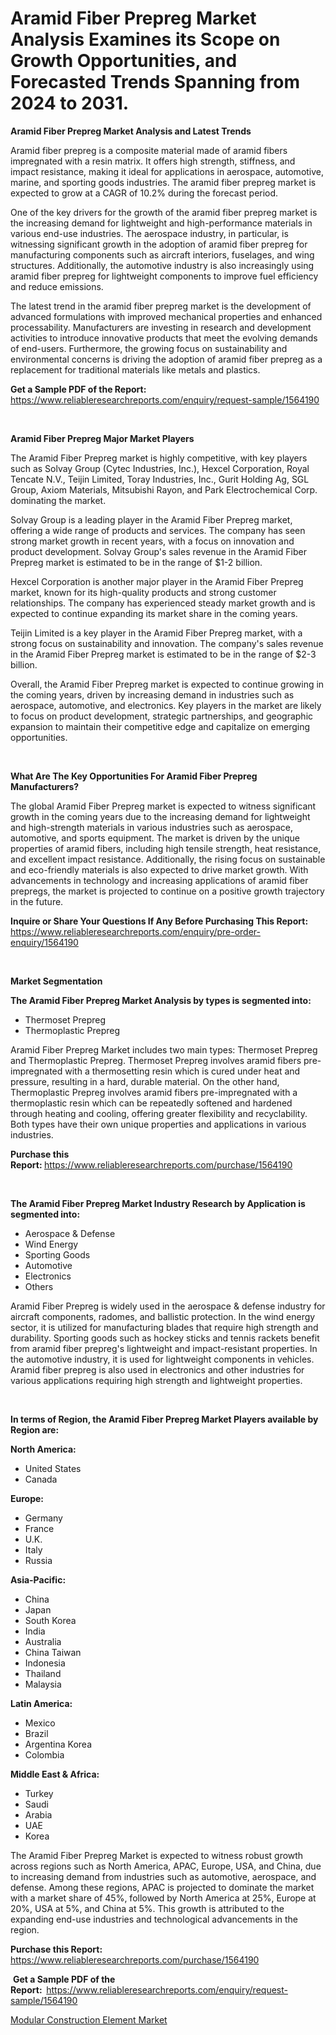 <p><h1>Aramid Fiber Prepreg Market Analysis Examines its Scope on Growth Opportunities, and Forecasted Trends Spanning from 2024 to 2031.</h1></p><p><strong>Aramid Fiber Prepreg Market Analysis and Latest Trends</strong></p>
<p><p>Aramid fiber prepreg is a composite material made of aramid fibers impregnated with a resin matrix. It offers high strength, stiffness, and impact resistance, making it ideal for applications in aerospace, automotive, marine, and sporting goods industries. The aramid fiber prepreg market is expected to grow at a CAGR of 10.2% during the forecast period.</p><p>One of the key drivers for the growth of the aramid fiber prepreg market is the increasing demand for lightweight and high-performance materials in various end-use industries. The aerospace industry, in particular, is witnessing significant growth in the adoption of aramid fiber prepreg for manufacturing components such as aircraft interiors, fuselages, and wing structures. Additionally, the automotive industry is also increasingly using aramid fiber prepreg for lightweight components to improve fuel efficiency and reduce emissions.</p><p>The latest trend in the aramid fiber prepreg market is the development of advanced formulations with improved mechanical properties and enhanced processability. Manufacturers are investing in research and development activities to introduce innovative products that meet the evolving demands of end-users. Furthermore, the growing focus on sustainability and environmental concerns is driving the adoption of aramid fiber prepreg as a replacement for traditional materials like metals and plastics.</p></p>
<p><strong>Get a Sample PDF of the Report:&nbsp;</strong> <a href="https://www.reliableresearchreports.com/enquiry/request-sample/1564190">https://www.reliableresearchreports.com/enquiry/request-sample/1564190</a></p>
<p>&nbsp;</p>
<p><strong>Aramid Fiber Prepreg Major Market Players</strong></p>
<p><p>The Aramid Fiber Prepreg market is highly competitive, with key players such as Solvay Group (Cytec Industries, Inc.), Hexcel Corporation, Royal Tencate N.V., Teijin Limited, Toray Industries, Inc., Gurit Holding Ag, SGL Group, Axiom Materials, Mitsubishi Rayon, and Park Electrochemical Corp. dominating the market.</p><p>Solvay Group is a leading player in the Aramid Fiber Prepreg market, offering a wide range of products and services. The company has seen strong market growth in recent years, with a focus on innovation and product development. Solvay Group's sales revenue in the Aramid Fiber Prepreg market is estimated to be in the range of $1-2 billion.</p><p>Hexcel Corporation is another major player in the Aramid Fiber Prepreg market, known for its high-quality products and strong customer relationships. The company has experienced steady market growth and is expected to continue expanding its market share in the coming years.</p><p>Teijin Limited is a key player in the Aramid Fiber Prepreg market, with a strong focus on sustainability and innovation. The company's sales revenue in the Aramid Fiber Prepreg market is estimated to be in the range of $2-3 billion.</p><p>Overall, the Aramid Fiber Prepreg market is expected to continue growing in the coming years, driven by increasing demand in industries such as aerospace, automotive, and electronics. Key players in the market are likely to focus on product development, strategic partnerships, and geographic expansion to maintain their competitive edge and capitalize on emerging opportunities.</p></p>
<p>&nbsp;</p>
<p><strong>What Are The Key Opportunities For Aramid Fiber Prepreg Manufacturers?</strong></p>
<p><p>The global Aramid Fiber Prepreg market is expected to witness significant growth in the coming years due to the increasing demand for lightweight and high-strength materials in various industries such as aerospace, automotive, and sports equipment. The market is driven by the unique properties of aramid fibers, including high tensile strength, heat resistance, and excellent impact resistance. Additionally, the rising focus on sustainable and eco-friendly materials is also expected to drive market growth. With advancements in technology and increasing applications of aramid fiber prepregs, the market is projected to continue on a positive growth trajectory in the future.</p></p>
<p><strong>Inquire or Share Your Questions If Any Before Purchasing This Report:</strong> <a href="https://www.reliableresearchreports.com/enquiry/pre-order-enquiry/1564190">https://www.reliableresearchreports.com/enquiry/pre-order-enquiry/1564190</a></p>
<p>&nbsp;</p>
<p><strong>Market Segmentation</strong></p>
<p><strong>The Aramid Fiber Prepreg Market Analysis by types is segmented into:</strong></p>
<p><ul><li>Thermoset Prepreg</li><li>Thermoplastic Prepreg</li></ul></p>
<p><p>Aramid Fiber Prepreg Market includes two main types: Thermoset Prepreg and Thermoplastic Prepreg. Thermoset Prepreg involves aramid fibers pre-impregnated with a thermosetting resin which is cured under heat and pressure, resulting in a hard, durable material. On the other hand, Thermoplastic Prepreg involves aramid fibers pre-impregnated with a thermoplastic resin which can be repeatedly softened and hardened through heating and cooling, offering greater flexibility and recyclability. Both types have their own unique properties and applications in various industries.</p></p>
<p><strong>Purchase this Report:&nbsp;</strong><a href="https://www.reliableresearchreports.com/purchase/1564190">https://www.reliableresearchreports.com/purchase/1564190</a></p>
<p>&nbsp;</p>
<p><strong>The Aramid Fiber Prepreg Market Industry Research by Application is segmented into:</strong></p>
<p><ul><li>Aerospace & Defense</li><li>Wind Energy</li><li>Sporting Goods</li><li>Automotive</li><li>Electronics</li><li>Others</li></ul></p>
<p><p>Aramid Fiber Prepreg is widely used in the aerospace & defense industry for aircraft components, radomes, and ballistic protection. In the wind energy sector, it is utilized for manufacturing blades that require high strength and durability. Sporting goods such as hockey sticks and tennis rackets benefit from aramid fiber prepreg's lightweight and impact-resistant properties. In the automotive industry, it is used for lightweight components in vehicles. Aramid fiber prepreg is also used in electronics and other industries for various applications requiring high strength and lightweight properties.</p></p>
<p>&nbsp;</p>
<p><strong>In terms of Region, the Aramid Fiber Prepreg Market Players available by Region are:</strong></p>
<p>
    <p> <strong> North America: </strong>
        <ul>
            <li>United States</li>
            <li>Canada</li>
        </ul>
        </p> 
    <p> <strong> Europe: </strong>
        <ul>
            <li>Germany</li>
            <li>France</li>
            <li>U.K.</li>
            <li>Italy</li>
            <li>Russia</li>
        </ul>
        </p> 
    <p> <strong> Asia-Pacific: </strong>
        <ul>
            <li>China</li>
            <li>Japan</li>
            <li>South Korea</li>
            <li>India</li>
            <li>Australia</li>
            <li>China Taiwan</li>
            <li>Indonesia</li>
            <li>Thailand</li>
            <li>Malaysia</li>
        </ul>
        </p> 
    <p> <strong> Latin America: </strong>
        <ul>
            <li>Mexico</li>
            <li>Brazil</li>
            <li>Argentina Korea</li>
            <li>Colombia</li>
        </ul>
        </p> 
    <p> <strong> Middle East & Africa: </strong>
        <ul>
            <li>Turkey</li>
            <li>Saudi</li>
            <li>Arabia</li>
            <li>UAE</li>
            <li>Korea</li>
        </ul>
    </p>
    </p>
<p><p>The Aramid Fiber Prepreg Market is expected to witness robust growth across regions such as North America, APAC, Europe, USA, and China, due to increasing demand from industries such as automotive, aerospace, and defense. Among these regions, APAC is projected to dominate the market with a market share of 45%, followed by North America at 25%, Europe at 20%, USA at 5%, and China at 5%. This growth is attributed to the expanding end-use industries and technological advancements in the region.</p></p>
<p><strong>Purchase this Report: </strong><a href="https://www.reliableresearchreports.com/purchase/1564190">https://www.reliableresearchreports.com/purchase/1564190</a></p>
<p>&nbsp;<strong>Get a Sample PDF of the Report:&nbsp;&nbsp;</strong><a href="https://www.reliableresearchreports.com/enquiry/request-sample/1564190">https://www.reliableresearchreports.com/enquiry/request-sample/1564190</a></p>
<p><strong></strong></p>
<p><p><a href="https://github.com/ruddyyedelwadw/Market-Research-Report-List-1/blob/main/modular-construction-element-market.md">Modular Construction Element Market</a></p></p>